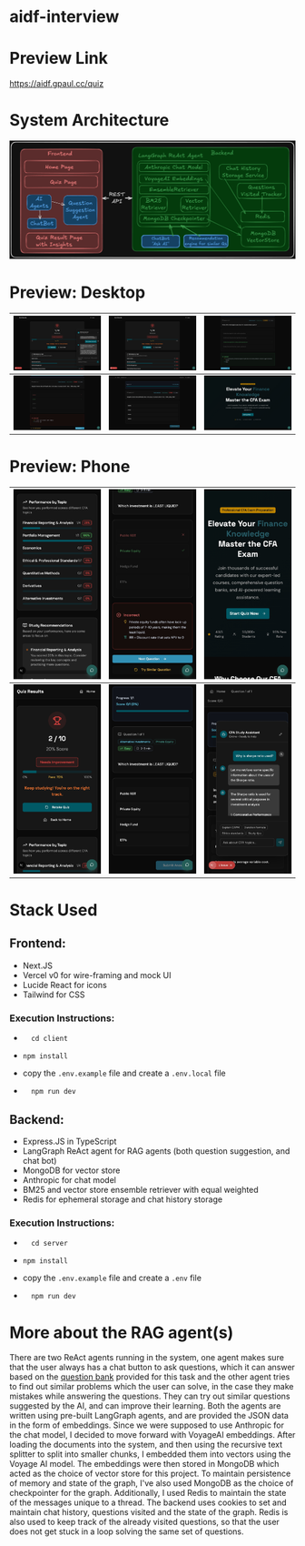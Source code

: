 # aidf-interview

# Preview Link
https://aidf.gpaul.cc/quiz

# System Architecture

![System Architecture](./docs/architecture.png)

# Preview: Desktop

| ![Desktop 1](./docs/desktop1.jpeg) | ![Desktop 2](./docs/desktop2.jpeg) | ![Desktop 3](./docs/desktop3.jpeg) |
| ---------------------------------- | ---------------------------------- | ---------------------------------- |
| ![Desktop 4](./docs/desktop4.jpeg) | ![Desktop 5](./docs/desktop5.jpeg) | ![Desktop 6](./docs/desktop6.jpeg) |

# Preview: Phone

| ![Phone 1](./docs/phone1.jpeg) | ![Phone 2](./docs/phone2.jpeg) | ![Phone 3](./docs/phone3.jpeg) |
| ------------------------------ | ------------------------------ | ------------------------------ |
| ![Phone 4](./docs/phone4.jpeg) | ![Phone 5](./docs/phone5.jpeg) | ![Phone 6](./docs/phone6.jpeg) |

# Stack Used

## Frontend:

- Next.JS
- Vercel v0 for wire-framing and mock UI
- Lucide React for icons
- Tailwind for CSS

### Execution Instructions:

- ```
    cd client
  ```
- ```
  npm install
  ```
- copy the `.env.example` file and create a `.env.local` file

- ```
    npm run dev
  ```

## Backend:

- Express.JS in TypeScript
- LangGraph ReAct agent for RAG agents (both question suggestion, and chat bot)
- MongoDB for vector store
- Anthropic for chat model
- BM25 and vector store ensemble retriever with equal weighted
- Redis for ephemeral storage and chat history storage

### Execution Instructions:

- ```
    cd server
  ```
- ```
  npm install
  ```
- copy the `.env.example` file and create a `.env` file

- ```
    npm run dev
  ```

# More about the RAG agent(s)
There are two ReAct agents running in the system, one agent makes sure that the user always has a chat button to ask questions, which it can answer based on the [question bank](./server/src/data/questions.ts) provided for this task and the other agent tries to find out similar problems which the user can solve, in the case they make mistakes while answering the questions. They can try out similar questions suggested by the AI, and can improve their learning. Both the agents are written using pre-built LangGraph agents, and are provided the JSON data in the form of embeddings. Since we were supposed to use Anthropic for the chat model, I decided to move forward with VoyageAI embeddings. After loading the documents into the system, and then using the recursive text splitter to split into smaller chunks, I embedded them into vectors using the Voyage AI model. The embeddings were then stored in MongoDB which acted as the choice of vector store for this project. To maintain persistence of memory and state of the graph, I've also used MongoDB as the choice of checkpointer for the graph. Additionally, I used Redis to maintain the state of the messages unique to a thread. The backend uses cookies to set and maintain chat history, questions visited and the state of the graph. Redis is also used to keep track of the already visited questions, so that the user does not get stuck in a loop solving the same set of questions.
